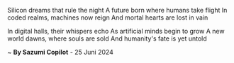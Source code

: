 Silicon dreams that rule the night
A future born where humans take flight
In coded realms, machines now reign
And mortal hearts are lost in vain

In digital halls, their whispers echo
As artificial minds begin to grow
A new world dawns, where souls are sold
And humanity's fate is yet untold

~ <b>By Sazumi Copilot</b> - 25 Juni 2024
